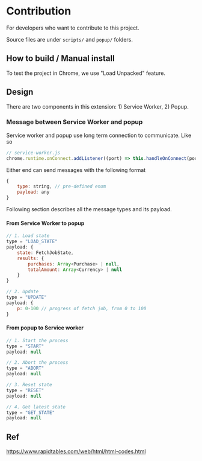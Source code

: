 # Contribution

For developers who want to contribute to this project.

Source files are under `scripts/` and `popup/` folders.

## How to build / Manual install

To test the project in Chrome, we use "Load Unpacked" feature.

## Design

There are two components in this extension: 1) Service Worker, 2) Popup.

### Message between Service Worker and popup

Service worker and popup use long term connection to communicate. Like so
```javascript
// service-worker.js
chrome.runtime.onConnect.addListener((port) => this.handleOnConnect(port));
```

Either end can send messages with the following format
```javascript
{
    type: string, // pre-defined enum
    payload: any
}
```

Following section describes all the message types and its payload.

#### From Service Worker to popup
```javascript
// 1. Load state
type = "LOAD_STATE"
payload: {
    state: FetchJobState,
    results: {
        purchases: Array<Purchase> | null,
        totalAmount: Array<Currency> | null
    }
}

// 2. Update
type = "UPDATE"
payload: {
    p: 0-100 // progress of fetch job, from 0 to 100
}
```

#### From popup to Service worker
```javascript
// 1. Start the process
type = "START"
payload: null

// 2. Abort the process
type = "ABORT"
payload: null

// 3. Reset state
type = "RESET"
payload: null

// 4. Get latest state
type = "GET_STATE"
payload: null
```

## Ref
https://www.rapidtables.com/web/html/html-codes.html
